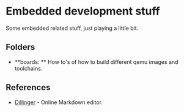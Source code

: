 # Embedded development stuff
Some embedded related stuff, just playing a little bit.
## Folders
* **boards: ** How to's of how to build different qemu images and toolchains. 

## References
* [Dillinger] - Online Markdown editor. 

[Dillinger]:http://dillinger.io/


